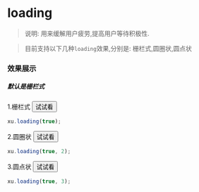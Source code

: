 <link rel="stylesheet" type="text/css" href="../assets/xui.css">
<script type="text/javascript" src="../assets/xui.js"></script>

# loading

>说明: 用来缓解用户疲劳,提高用户等待积极性.

>目前支持以下几种`loading`效果,分别是: 栅栏式,圆圈状,圆点状

### 效果展示

##### 默认是栅栏式

1.栅栏式
<button class="xui_btn xui_btn_default" id="show_loading1">试试看</button>

<script type="text/javascript">
document.getElementById('show_loading1').onclick=function(){
	xu.loading(true);
	setTimeout(()=>{
		xu.loading(false);
	},3000);
}
</script>

```js
xu.loading(true);
```

2.圆圈状
<button class="xui_btn xui_btn_default" id="show_loading2">试试看</button>

<script type="text/javascript">
document.getElementById('show_loading2').onclick=function(){
	xu.loading(true, 1);
	setTimeout(()=>{
		xu.loading(false);
	},3000);
}
</script>

```js
xu.loading(true, 2);
```

3.圆点状
<button class="xui_btn xui_btn_default" id="show_loading3">试试看</button>

<script type="text/javascript">
document.getElementById('show_loading3').onclick=function(){
	xu.loading(true, 2);
	setTimeout(()=>{
		xu.loading(false);
	},3000);
}
</script>

```js
xu.loading(true, 3);
```